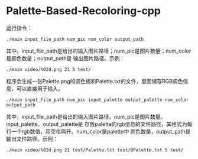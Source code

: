 # Palette-Based-Recoloring-cpp

运行指令：

```[bash]
./main input_file_path num_pic num_color output_path
```

其中，input_file_path是给出的输入图片路径；num_pic是图片数量；num_color是颜色数量；output_path是
输出图片路径。示例：

```[bash]
./main video/%02d.png 21 5 test/
```

程序会生成一张Palette.png的调色板和Palette.txt的文件，里面储存RGB调色信息，可以直接用于输入。

```[bash]
./main input_file_path num_pic input_palette output_palette num_color output_path
```

其中，input_file_path是给出的输入图片路径，num_pic是图片数量。input_palette、output_palette是
存放palette的rgb信息的文件路径，其格式为每行一个rgb数值，用空格隔开。num_color是palette中
颜色数量，output_path是输出文件路径。示例：

```[bash]
./main video/%02d.png 21 test/Palette.txt test/OPalette.txt 5 test/
```
